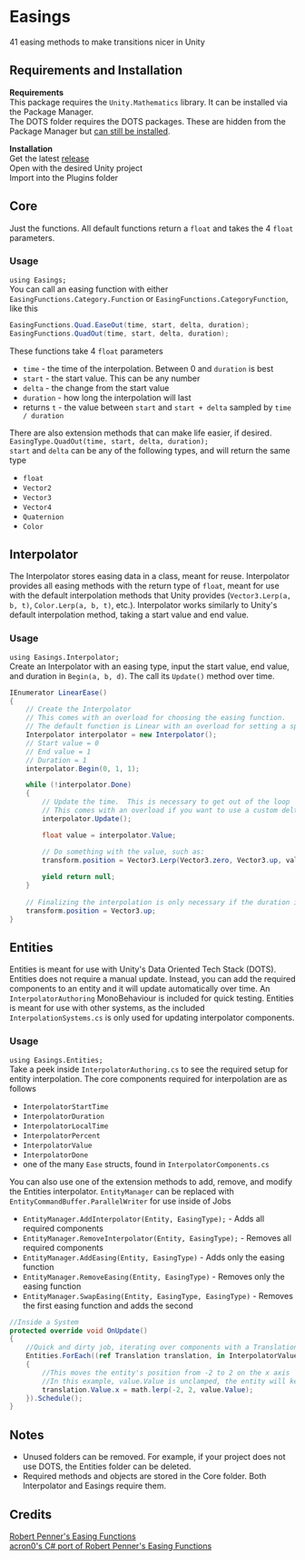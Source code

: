 # Easings
41 easing methods to make transitions nicer in Unity

## Requirements and Installation
**Requirements**\
This package requires the `Unity.Mathematics` library.  It can be installed via the Package Manager.\
 The DOTS folder requires the DOTS packages.  These are hidden from the Package Manager but [can still be installed](https://forum.unity.com/threads/visibility-changes-for-preview-packages-in-2020-1.910880/).

**Installation**\
Get the latest [release](https://github.com/ryanslikesocool/Easings/releases)\
Open with the desired Unity project\
Import into the Plugins folder

## Core
Just the functions.  All default functions return a `float` and takes the 4 `float` parameters.

### Usage
`using Easings;`\
You can call an easing function with either `EasingFunctions.Category.Function` or `EasingFunctions.CategoryFunction`, like this
```cs
EasingFunctions.Quad.EaseOut(time, start, delta, duration);
EasingFunctions.QuadOut(time, start, delta, duration);
```
These functions take 4 `float` parameters
- `time` - the time of the interpolation.  Between 0 and `duration` is best
- `start` - the start value.  This can be any number
- `delta` - the change from the start value
- `duration` - how long the interpolation will last
- returns `t` - the value between `start` and `start + delta` sampled by `time / duration`

There are also extension methods that can make life easier, if desired.
 `EasingType.QuadOut(time, start, delta, duration);`\
`start` and `delta` can be any of the following types, and will return the same type
- `float`
- `Vector2`
- `Vector3`
- `Vector4`
- `Quaternion`
- `Color`

## Interpolator
The Interpolator stores easing data in a class, meant for reuse.
 Interpolator provides all easing methods with the return type of `float`, meant for use with the default interpolation methods that Unity provides (`Vector3.Lerp(a, b, t)`, `Color.Lerp(a, b, t)`, etc.). 
 Interpolator works similarly to Unity's default interpolation method, taking a start value and end value.

### Usage
`using Easings.Interpolator;`\
Create an Interpolator with an easing type, input the start value, end value, and duration in `Begin(a, b, d)`.  The call its `Update()` method over time.

```cs
IEnumerator LinearEase()
{
    // Create the Interpolator
    // This comes with an overload for choosing the easing function.
    // The default function is Linear with an overload for setting a specific function
    Interpolator interpolator = new Interpolator();
    // Start value = 0
    // End value = 1
    // Duration = 1
    interpolator.Begin(0, 1, 1);

    while (!interpolator.Done)
    {
        // Update the time.  This is necessary to get out of the loop
        // This comes with an overload if you want to use a custom deltaTime or unscaled time
        interpolator.Update();

        float value = interpolator.Value;

        // Do something with the value, such as:
        transform.position = Vector3.Lerp(Vector3.zero, Vector3.up, value);
        
        yield return null;
    }
    
    // Finalizing the interpolation is only necessary if the duration is 0
    transform.position = Vector3.up;
}
```

## Entities
Entities is meant for use with Unity's Data Oriented Tech Stack (DOTS).
 Entities does not require a manual update.
 Instead, you can add the required components to an entity and it will update automatically over time.
 An `InterpolatorAuthoring` MonoBehaviour is included for quick testing.
 Entities is meant for use with other systems, as the included `InterpolationSystems.cs` is only used for updating interpolator components.

### Usage
`using Easings.Entities;`\
Take a peek inside `InterpolatorAuthoring.cs` to see the required setup for entity interpolation.  The core components required for interpolation are as follows
- `InterpolatorStartTime`
- `InterpolatorDuration`
- `InterpolatorLocalTime`
- `InterpolatorPercent`
- `InterpolatorValue`
- `InterpolatorDone`
- one of the many `Ease` structs, found in `InterpolatorComponents.cs`

You can also use one of the extension methods to add, remove, and modify the Entities interpolator.  `EntityManager` can be replaced with `EntityCommandBuffer.ParallelWriter` for use inside of Jobs
- `EntityManager.AddInterpolator(Entity, EasingType);` - Adds all required components
- `EntityManager.RemoveInterpolator(Entity, EasingType);` - Removes all required components
- `EntityManager.AddEasing(Entity, EasingType)` - Adds only the easing function
- `EntityManager.RemoveEasing(Entity, EasingType)` - Removes only the easing function
- `EntityManager.SwapEasing(Entity, EasingType, EasingType)` - Removes the first easing function and adds the second

```cs
//Inside a System
protected override void OnUpdate()
{
    //Quick and dirty job, iterating over components with a Translation and InterpolatorValue.
    Entities.ForEach((ref Translation translation, in InterpolatorValue value) =>
    {
        //This moves the entity's position from -2 to 2 on the x axis
        //In this example, value.Value is unclamped, the entity will keep moving at that rate after the value is greater than one
        translation.Value.x = math.lerp(-2, 2, value.Value);
    }).Schedule();
}
```

## Notes
- Unused folders can be removed.  For example, if your project does not use DOTS, the Entities folder can be deleted.
- Required methods and objects are stored in the Core folder.  Both Interpolator and Easings require them.

## Credits
[Robert Penner's Easing Functions](http://robertpenner.com/easing/)\
[acron0's C# port of Robert Penner's Easing Functions](https://github.com/acron0/Easings)
